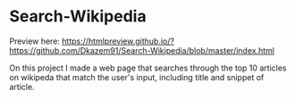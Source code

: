 # Search-Wikipedia
Preview here: https://htmlpreview.github.io/?https://github.com/Dkazem91/Search-Wikipedia/blob/master/index.html

On this project I made a web page that searches through the top 10 articles on wikipeda that match the user's input, including title and snippet of article.  
